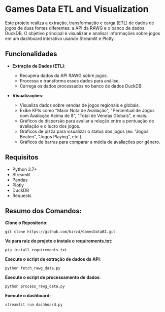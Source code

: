 # Games Data ETL and Visualization

Este projeto realiza a extração, transformação e carga (ETL) de dados de jogos de duas fontes diferentes: a API da RAWG e o banco de dados DuckDB. O objetivo principal é visualizar e analisar informações sobre jogos em um dashboard interativo usando Streamlit e Plotly.

## Funcionalidades

- **Extração de Dados (ETL)**: 
  - Recupera dados da API RAWG sobre jogos.
  - Processa e transforma esses dados para análise.
  - Carrega os dados processados no banco de dados DuckDB.

- **Visualizações**:
  - Visualiza dados sobre vendas de jogos regionais e globais.
  - Exibe KPIs como "Maior Nota de Avaliação", "Percentual de Jogos com Avaliação Acima de 8", "Total de Vendas Globais", e mais.
  - Gráficos de dispersão para avaliar a relação entre a pontuação de avaliação e o lucro dos jogos.
  - Gráficos de pizza para visualizar o status dos jogos (ex: "Jogos Beaten", "Jogos Playing", etc.).
  - Gráficos de barras para comparar a média de avaliações por gênero.

## Requisitos

- Python 3.7+
- Streamlit
- Pandas
- Plotly
- DuckDB
- Requests

## Resumo dos Comandos:

**Clone o Repositorio**:

```
git clone https://github.com/kirz4/GamesDataBI.git
```

**Va para raiz do projeto e instale o requirements.txt**:

```
pip install requirements.txt 
```

**Execute o script de extração de dados da API**:

```
python fetch_rawg_data.py
```
**Execute o script de processamento de dados**:

```
python process_rawg_data.py
```
**Execute o dashboard:**

```
streamlit run dashboard.py
```